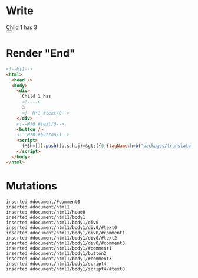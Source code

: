 # Write
  <!M[1><div>Child 1 has <!>3<!M*1 #text/0></div><!M]0 #text/0><button></button><!M*0 #button/1><script>(M$h=[]).push((b,s,h,j)=>({0:{tagName:h=b("packages/translator-tags/src/__tests__/fixtures/dynamic-tag-custom-tags/components/child1.marko"),val:3,"#text/0!":j={},"#text/0(":h},1:j,$global:{}}),[0,"packages/translator-tags/src/__tests__/fixtures/dynamic-tag-custom-tags/template.marko_0_tagName",])</script>


# Render "End"
```html
<!--M[1-->
<html>
  <head />
  <body>
    <div>
      Child 1 has 
      <!---->
      3
      <!--M*1 #text/0-->
    </div>
    <!--M]0 #text/0-->
    <button />
    <!--M*0 #button/1-->
    <script>
      (M$h=[]).push((b,s,h,j)=&gt;({0:{tagName:h=b("packages/translator-tags/src/__tests__/fixtures/dynamic-tag-custom-tags/components/child1.marko"),val:3,"#text/0!":j={},"#text/0(":h},1:j,$global:{}}),[0,"packages/translator-tags/src/__tests__/fixtures/dynamic-tag-custom-tags/template.marko_0_tagName",])
    </script>
  </body>
</html>
```

# Mutations
```
inserted #document/#comment0
inserted #document/html1
inserted #document/html1/head0
inserted #document/html1/body1
inserted #document/html1/body1/div0
inserted #document/html1/body1/div0/#text0
inserted #document/html1/body1/div0/#comment1
inserted #document/html1/body1/div0/#text2
inserted #document/html1/body1/div0/#comment3
inserted #document/html1/body1/#comment1
inserted #document/html1/body1/button2
inserted #document/html1/body1/#comment3
inserted #document/html1/body1/script4
inserted #document/html1/body1/script4/#text0
```